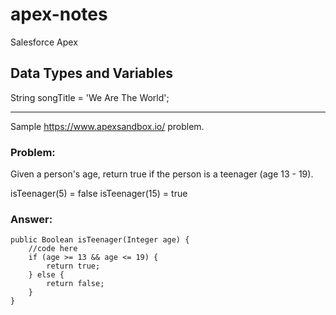 # apex-notes
Salesforce Apex

## Data Types and Variables
String songTitle = 'We Are The World';

---

Sample https://www.apexsandbox.io/ problem.

### Problem:
Given a person's age, return true if the person is a teenager (age 13 - 19).

isTeenager(5) = false
isTeenager(15) = true

### Answer:
```apex
public Boolean isTeenager(Integer age) {
    //code here
    if (age >= 13 && age <= 19) {
        return true;
    } else {
        return false;
    }
}
```